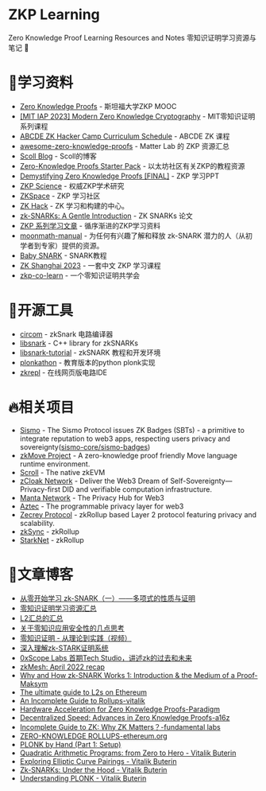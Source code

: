 # ZKP Learning

Zero Knowledge Proof Learning Resources and Notes 零知识证明学习资源与笔记 📒

# 💾学习资料
- [Zero Knowledge Proofs](https://zk-learning.org/) - 斯坦福大学ZKP MOOC
- [[MIT IAP 2023] Modern Zero Knowledge Cryptography](https://zkiap.com/) - MIT零知识证明系列课程
- [ABCDE ZK Hacker Camp Curriculum Schedule](https://abcdelabs.github.io/zkcamp) - ABCDE ZK 课程
- [awesome-zero-knowledge-proofs](https://github.com/matter-labs/awesome-zero-knowledge-proofs) - Matter Lab 的 ZKP 资源汇总
- [Scoll Blog](https://scroll.io/blog) - Scoll的博客
- [Zero-Knowledge Proofs Starter Pack](https://ethresear.ch/t/zero-knowledge-proofs-starter-pack/4519) - 以太坊社区有关ZKP的教程资源
- [Demystifying Zero Knowledge Proofs [FINAL]](https://docs.google.com/presentation/d/1gfB6WZMvM9mmDKofFibIgsyYShdf0RV_Y8TLz3k1Ls0/edit#slide=id.g443f641f0b_1_89) - ZKP 学习PPT
- [ZKP Science](https://zkp.science/) - 权威ZKP学术研究
- [ZKSpace](https://zks.org/) - ZKP 学习社区
- [ZK Hack](https://zkhack.dev/) - ZK 学习和构建的中心。
- [zk-SNARKs: A Gentle Introduction](https://www.di.ens.fr/~nitulesc/files/Survey-SNARKs.pdf) - ZK SNARKs 论文
- [ZKP 系列学习文章](https://airtable.com/shrErOf7fj5aPZONr/tblKK5oXs9qpjnVKh) - 循序渐进的ZKP学习资料
- [moonmath-manual](https://github.com/LeastAuthority/moonmath-manual) - 为任何有兴趣了解和释放 zk-SNARK 潜力的人（从初学者到专家）提供的资源。
- [Baby SNARK](https://github.com/initc3/babySNARK) - SNARK教程
- [ZK Shanghai 2023](https://zkshanghai.xyz/) - 一套中文 ZKP 学习课程
- [zkp-co-learn](https://github.com/zkp-co-learning/zkp-co-learn) - 一个零知识证明共学会

# 🔧开源工具
- [circom](https://github.com/iden3/circom) - zkSnark 电路编译器
- [libsnark](https://github.com/scipr-lab/libsnark) - C++ library for zkSNARKs
- [libsnark-tutorial](https://github.com/howardwu/libsnark-tutorial) - zkSNARK 教程和开发环境
- [plonkathon](https://github.com/0xPARC/plonkathon) - 教育版本的python plonk实现
- [zkrepl](https://zkrepl.dev/) - 在线网页版电路IDE

# 🔥相关项目
- [Sismo](https://www.sismo.io/) - The Sismo Protocol issues ZK Badges (SBTs) - a primitive to integrate reputation to web3 apps, respecting users privacy and sovereignty([sismo-core/sismo-badges](https://github.com/sismo-core/sismo-badges))
- [zkMove Project](https://www.zkmove.net/) - A zero-knowledge proof friendly Move language runtime environment.
- [Scroll](https://scroll.io/) - The native zkEVM
- [zCloak Network](https://zcloak.network/) - Deliver the Web3 Dream of Self-Sovereignty—Privacy-first DID and verifiable computation infrastructure.
- [Manta Network](https://www.manta.network/) - The Privacy Hub for Web3
- [Aztec](https://aztec.network/) - The programmable privacy layer for web3
- [Zecrey Protocol](https://www.zecrey.com/) - zkRollup based Layer 2 protocol featuring privacy and scalability.
- [zkSync](https://zksync.io/) - zkRollup
- [StarkNet](https://www.starknet.io/en) - zkRollup


# 📜文章博客
- [从零开始学习 zk-SNARK（一）——多项式的性质与证明](https://secbit.io/blog/2019/12/25/learn-zk-snark-from-zero-part-one/)
- [零知识证明学习资源汇总](https://secbit.io/blog/2019/11/07/zkp-learning-resources/)
- [L2汇总的汇总](https://h0m83hhc6r.feishu.cn/docs/doccnp6vxEcdn6CYT9725nEldfb#)
- [关于零知识应用安全性的几点思考](https://mirror.xyz/bubb1es.eth/V9pqaI7l5U08yq-kRhL6kYcrpCALMYuxJQ3TP-Pa0iA)
- [零知识证明 - 从理论到实践（视频）](https://mp.weixin.qq.com/s/XWKiakLxpvJUm5WURT7tQw)
- [深入理解zk-STARK证明系统](https://trapdoor-tech.github.io/zkstark-book/)
- [0xScope Labs 首期Tech Studio，讲述zk的过去和未来](https://mirror.xyz/0xB134928B00c6c76b939D8715a6dc1e1dAe5B5b6e/D2_U2JQTZy10dSke1u5SjoIEXOVOy-uRkZ80NSsQlb8)
- [zkMesh: April 2022 recap](https://zkmesh.substack.com/p/zkmesh-april-2022-recap?s=r)
- [Why and How zk-SNARK Works 1: Introduction & the Medium of a Proof-Maksym](https://medium.com/@imolfar/why-and-how-zk-snark-works-1-introduction-the-medium-of-a-proof-d946e931160)
- [The ultimate guide to L2s on Ethereum](https://dcbuilder.mirror.xyz/QX_ELJBQBm1Iq45ktPsz8pWLZN1C52DmEtH09boZuo0)
- [An Incomplete Guide to Rollups-vitalik](https://vitalik.ca/general/2021/01/05/rollup.html)
- [Hardware Acceleration for Zero Knowledge Proofs-Paradigm](https://www.paradigm.xyz/2022/04/zk-hardware)
- [Decentralized Speed: Advances in Zero Knowledge Proofs-a16z](https://a16z.com/2022/04/15/zero-knowledge-proofs-hardware-decentralization-innovation/)
- [Incomplete Guide to ZK: Why ZK Matters？-fundamental labs](https://mirror.xyz/fundamentalabs.eth/24i98adRylhjdcqV1TnsT8ZbkIXCulCrDTIrsrziQmY)
- [ZERO-KNOWLEDGE ROLLUPS-ethereum.org](https://ethereum.org/en/developers/docs/scaling/zk-rollups/)
- [PLONK by Hand (Part 1: Setup)](https://research.metastate.dev/plonk-by-hand-part-1/)
- [Quadratic Arithmetic Programs: from Zero to Hero - Vitalik Buterin](https://medium.com/@VitalikButerin/quadratic-arithmetic-programs-from-zero-to-hero-f6d558cea649)
- [Exploring Elliptic Curve Pairings - Vitalik Buterin](https://medium.com/@VitalikButerin/exploring-elliptic-curve-pairings-c73c1864e627)
- [Zk-SNARKs: Under the Hood - Vitalik Buterin](https://medium.com/@VitalikButerin/zk-snarks-under-the-hood-b33151a013f6)
- [Understanding PLONK - Vitalik Buterin](https://vitalik.ca/general/2019/09/22/plonk.html)